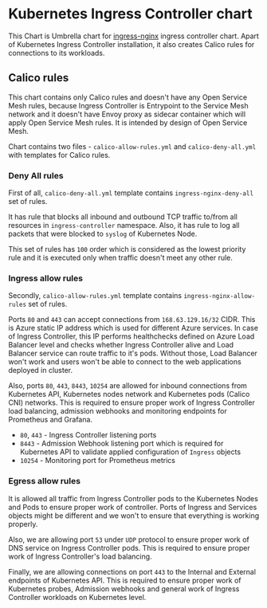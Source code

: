 # Kubernetes Ingress Controller chart

This Chart is Umbrella chart for [ingress-nginx](https://github.com/kubernetes/ingress-nginx) ingress controller chart. Apart of Kubernetes Ingress Controller installation, it also creates Calico rules for connections to its workloads.

## Calico rules

This chart contains only Calico rules and doesn't have any Open Service Mesh rules, because Ingress Controller is Entrypoint to the Service Mesh network and it doesn't have Envoy proxy as sidecar container which will apply Open Service Mesh rules. It is intended by design of Open Service Mesh.

Chart contains two files - `calico-allow-rules.yml` and `calico-deny-all.yml` with templates for Calico rules.

### Deny All rules

First of all, `calico-deny-all.yml` template contains `ingress-nginx-deny-all` set of rules. 

It has rule that blocks all inbound and outbound TCP traffic to/from all resources in `ingress-controller` namespace. Also, it has rule to log all packets that were blocked to `syslog` of Kubernetes Node. 

This set of rules has `100` order which is considered as the lowest priority rule and it is executed only when traffic doesn't meet any other rule.

### Ingress allow rules

Secondly, `calico-allow-rules.yml` template contains `ingress-nginx-allow-rules` set of rules.

Ports `80` and `443` can accept connections from `168.63.129.16/32` CIDR. This is Azure static IP address which is used for different Azure services. In case of Ingress Controller, this IP performs healthchecks defined on Azure Load Balancer level and checks whether Ingress Controller alive and Load Balancer service can route traffic to it's pods. Without those, Load Balancer won't work and users won't be able to connect to the web applications deployed in cluster.

Also, ports `80`, `443`, `8443`, `10254` are allowed for inbound connections from Kubernetes API, Kubernetes nodes network and Kubernetes pods (Calico CNI) networks. This is required to ensure proper work of Ingress Controller load balancing, admission webhooks and monitoring endpoints for Prometheus and Grafana.

- `80`, `443` - Ingress Controller listening ports
- `8443` - Admission Webhook listening port which is required for Kubernetes API to validate applied configuration of `Ingress` objects
- `10254` - Monitoring port for Prometheus metrics

### Egress allow rules

It is allowed all traffic from Ingress Controller pods to the Kubernetes Nodes and Pods to ensure proper work of controller. Ports of Ingress and Services objects might be different and we won't to ensure that everything is working properly.

Also, we are allowing port `53` under `UDP` protocol to ensure proper work of DNS service on Ingress Controller pods. This is required to ensure proper work of Ingress Controller's load balancing.

Finally, we are allowing connections on port `443` to the Internal and External endpoints of Kubernetes API. This is required to ensure proper work of Kubernetes probes, Admission webhooks and general work of Ingress Controller workloads on Kubernetes level.
